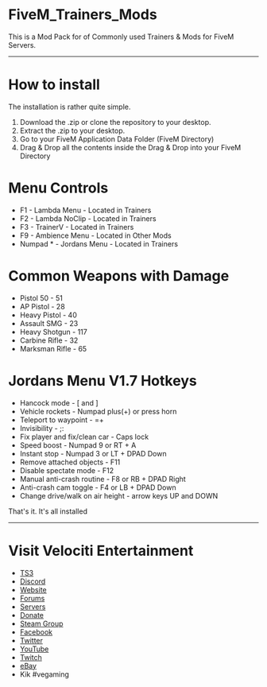 # FiveM_Trainers_Mods
This is a Mod Pack for of Commonly used Trainers & Mods for FiveM Servers.

---

# How to install
The installation is rather quite simple.

1. Download the .zip or clone the repository to your desktop.
2. Extract the .zip to your desktop.
3. Go to your FiveM Application Data Folder (FiveM Directory)
4. Drag & Drop all the contents inside the Drag & Drop into your FiveM Directory

# Menu Controls
- F1 - Lambda Menu - Located in Trainers
- F2 - Lambda NoClip - Located in Trainers
- F3 - TrainerV - Located in Trainers
- F9 - Ambience Menu - Located in Other Mods
- Numpad * - Jordans Menu - Located in Trainers

# Common Weapons with Damage
- Pistol 50 - 51
- AP Pistol - 28
- Heavy Pistol - 40
- Assault SMG - 23
- Heavy Shotgun - 117
- Carbine Rifle - 32
- Marksman Rifle - 65

# Jordans Menu V1.7 Hotkeys
- Hancock mode - [ and ]
- Vehicle rockets - Numpad plus(+) or press horn
- Teleport to waypoint - =+
- Invisibility - ;:
- Fix player and fix/clean car - Caps lock
- Speed boost - Numpad 9 or RT + A
- Instant stop - Numpad 3 or LT + DPAD Down
- Remove attached objects - F11
- Disable spectate mode - F12
- Manual anti-crash routine - F8 or RB + DPAD Right
- Anti-crash cam toggle - F4 or LB + DPAD Down
- Change drive/walk on air height - arrow keys UP and DOWN

That's it. It's all installed

---

# Visit Velociti Entertainment
* [TS3](http://www.velocitientertainment.com/ts3/)
* [Discord](https://discord.gg/azEY2kU)
* [Website](www.velocitientertainment.com/)
* [Forums](www.velocitientertainment.com/forum)
* [Servers](www.velocitientertainment.com/servers/)
* [Donate](http://www.velocitientertainment.com/donations/)
* [Steam Group](http://steamcommunity.com/groups/velocitientertainment)
* [Facebook](www.facebook.com/VelocitiEntertainment)
* [Twitter](www.twitter.com/VelocitiEnt)
* [YouTube](www.youtube.com/user/HumanTree92)
* [Twitch](www.twitch.tv/humantree92)
* [eBay](www.ebay.com/usr/humantree92)
* Kik #vegaming
